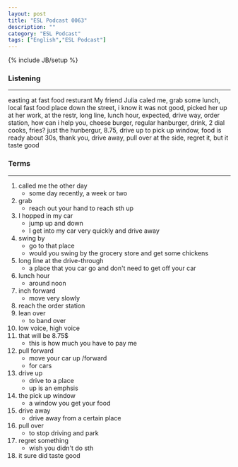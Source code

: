 ```yaml
---
layout: post
title: "ESL Podcast 0063"
description: ""
category: "ESL Podcast"
tags: ["English","ESL Podcast"]
---
```

{% include JB/setup %}

### Listening
-----
easting at fast food resturant
My friend Julia caled me, grab some lunch, local fast food place down the street, i know it was not good, picked her up at her work, at the restr, long line, lunch hour, expected, drive way, order station, how can i help you, cheese burger, regular hanburger, drink, 2 dial cooks, fries? just the hunbergur, 8.75, drive up to pick up window, food is ready about 30s, thank you, drive away, pull over at the side, regret it, but it taste good


### Terms
--------
1. called me the other day
    * some day recently, a week or two
2. grab
    * reach out your hand to reach sth up
3. I hopped in my car 
    * jump up and down
    * I get into my car very quickly and drive away
4. swing by
    * go to that place
    * would you swing by the grocery store and get some chickens
5. long line at the drive-through
    * a place that you car go and don't need to get off your car
6. lunch hour
    * around noon
7. inch forward
    * move very slowly
8. reach the order station
9. lean over
    * to band over
10. low voice, high voice
11. that will be 8.75$
    * this is how much you have to pay me
12. pull forward
    * move your car up /forward
    * for cars
13. drive up
    * drive to a place
    * up is an emphsis
14. the pick up window
    * a window you get your food
15. drive away
    * drive away from a certain place
16. pull over
    * to stop driving and park
17. regret something
    * wish you didn't do sth
18. it sure did taste good